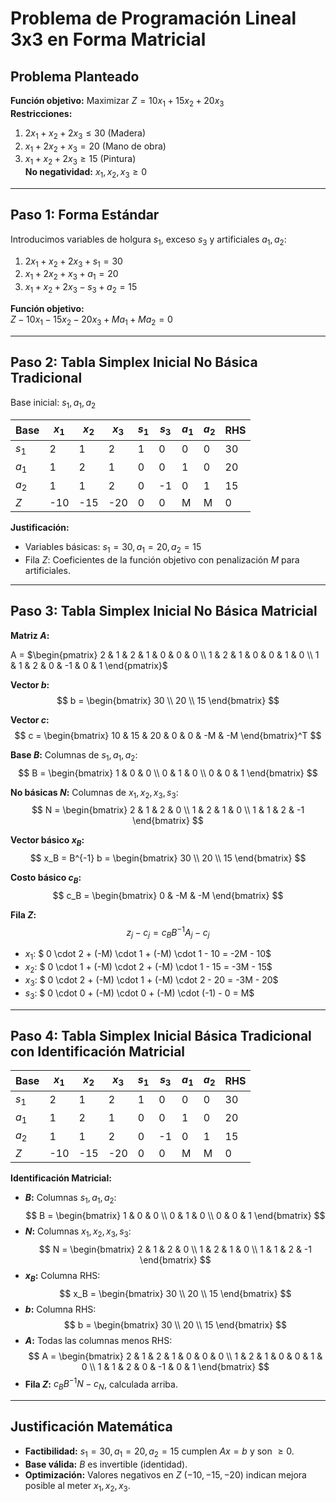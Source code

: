 # Problema de Programación Lineal 3x3 en Forma Matricial

## Problema Planteado

**Función objetivo:** Maximizar $Z = 10x_1 + 15x_2 + 20x_3$  
**Restricciones:**  
1. $2x_1 + x_2 + 2x_3 \leq 30$ (Madera)  
2. $x_1 + 2x_2 + x_3 = 20$ (Mano de obra)  
3. $x_1 + x_2 + 2x_3 \geq 15$ (Pintura)  
**No negatividad:** $x_1, x_2, x_3 \geq 0$

---

## Paso 1: Forma Estándar

Introducimos variables de holgura $s_1$, exceso $s_3$ y artificiales $a_1, a_2$:  

1. $2x_1 + x_2 + 2x_3 + s_1 = 30$  
2. $x_1 + 2x_2 + x_3 + a_1 = 20$  
3. $x_1 + x_2 + 2x_3 - s_3 + a_2 = 15$  

**Función objetivo:**  
$Z - 10x_1 - 15x_2 - 20x_3 + M a_1 + M a_2 = 0$

---

## Paso 2: Tabla Simplex Inicial No Básica Tradicional

Base inicial: $s_1, a_1, a_2$

| Base    | $x_1$ | $x_2$ | $x_3$ | $s_1$ | $s_3$ | $a_1$ | $a_2$ | RHS |
|----------|--------|--------|--------|--------|--------|--------|--------|-----|
| $s_1$   | 2      | 1      | 2      | 1      | 0      | 0      | 0      | 30  |
| $a_1$   | 1      | 2      | 1      | 0      | 0      | 1      | 0      | 20  |
| $a_2$   | 1      | 1      | 2      | 0      | -1     | 0      | 1      | 15  |
| $Z$     | -10    | -15    | -20    | 0      | 0      | M      | M      | 0   |

**Justificación:**  
- Variables básicas: $s_1 = 30, a_1 = 20, a_2 = 15$  
- Fila $Z$: Coeficientes de la función objetivo con penalización $M$ para artificiales.

---

## Paso 3: Tabla Simplex Inicial No Básica Matricial

**Matriz $A$:**  

A = 
$\begin{pmatrix} 
2 & 1 & 2 & 1 & 0 & 0 & 0 \\ 
1 & 2 & 1 & 0 & 0 & 1 & 0 \\ 
1 & 1 & 2 & 0 & -1 & 0 & 1 
\end{pmatrix}$

**Vector $b$:**  
$$
b = \begin{bmatrix} 30 \\ 20 \\ 15 \end{bmatrix}
$$

**Vector $c$:**  
$$
c = \begin{bmatrix} 10 & 15 & 20 & 0 & 0 & -M & -M \end{bmatrix}^T
$$

**Base $B$:** Columnas de $s_1, a_1, a_2$:  
$$
B = \begin{bmatrix} 
1 & 0 & 0 \\ 
0 & 1 & 0 \\ 
0 & 0 & 1 
\end{bmatrix}
$$

**No básicas $N$:** Columnas de $x_1, x_2, x_3, s_3$:  
$$
N = \begin{bmatrix} 
2 & 1 & 2 & 0 \\ 
1 & 2 & 1 & 0 \\ 
1 & 1 & 2 & -1 
\end{bmatrix}
$$

**Vector básico $x_B$:**  
$$
x_B = B^{-1} b = \begin{bmatrix} 30 \\ 20 \\ 15 \end{bmatrix}
$$

**Costo básico $c_B$:**  
$$
c_B = \begin{bmatrix} 0 & -M & -M \end{bmatrix}
$$

**Fila $Z$:**  
$$
z_j - c_j = c_B B^{-1} A_j - c_j
$$
- $x_1$: $ 0 \cdot 2 + (-M) \cdot 1 + (-M) \cdot 1 - 10 = -2M - 10$  
- $x_2$: $ 0 \cdot 1 + (-M) \cdot 2 + (-M) \cdot 1 - 15 = -3M - 15$  
- $x_3$: $ 0 \cdot 2 + (-M) \cdot 1 + (-M) \cdot 2 - 20 = -3M - 20$  
- $s_3$: $ 0 \cdot 0 + (-M) \cdot 0 + (-M) \cdot (-1) - 0 = M$  

---

## Paso 4: Tabla Simplex Inicial Básica Tradicional con Identificación Matricial

| Base    | $x_1$ | $x_2$ | $x_3$ | $s_1$ | $s_3$ | $a_1$ | $a_2$ | RHS |
|----------|--------|--------|--------|--------|--------|--------|--------|-----|
| $s_1$   | 2      | 1      | 2      | 1      | 0      | 0      | 0      | 30  |
| $a_1$   | 1      | 2      | 1      | 0      | 0      | 1      | 0      | 20  |
| $a_2$   | 1      | 1      | 2      | 0      | -1     | 0      | 1      | 15  |
| $Z$     | -10    | -15    | -20    | 0      | 0      | M      | M      | 0   |

**Identificación Matricial:**  
- **$B$:** Columnas $s_1, a_1, a_2$:  
$$
B = \begin{bmatrix} 1 & 0 & 0 \\ 0 & 1 & 0 \\ 0 & 0 & 1 \end{bmatrix}
$$
- **$N$:** Columnas $x_1, x_2, x_3, s_3$:  
$$
N = \begin{bmatrix} 2 & 1 & 2 & 0 \\ 1 & 2 & 1 & 0 \\ 1 & 1 & 2 & -1 \end{bmatrix}
$$
- **$x_B$:** Columna RHS:  
$$
x_B = \begin{bmatrix} 30 \\ 20 \\ 15 \end{bmatrix}
$$
- **$b$:** Columna RHS:  
$$
b = \begin{bmatrix} 30 \\ 20 \\ 15 \end{bmatrix}
$$
- **$A$:** Todas las columnas menos RHS:  
$$
A = \begin{bmatrix} 2 & 1 & 2 & 1 & 0 & 0 & 0 \\ 1 & 2 & 1 & 0 & 0 & 1 & 0 \\ 1 & 1 & 2 & 0 & -1 & 0 & 1 \end{bmatrix}
$$
- **Fila $Z$:** $c_B B^{-1} N - c_N$, calculada arriba.

---

## Justificación Matemática

- **Factibilidad:** $s_1 = 30, a_1 = 20, a_2 = 15$ cumplen $Ax = b$ y son $\geq 0$.  
- **Base válida:** $B$ es invertible (identidad).  
- **Optimización:** Valores negativos en $Z$ ($-10, -15, -20$) indican mejora posible al meter $x_1, x_2, x_3$.
